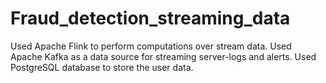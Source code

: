 # Fraud_detection_streaming_data

Used Apache Flink to perform computations over stream data.
Used Apache Kafka as a data source for streaming server-logs and alerts.
Used PostgreSQL database to store the user data.
